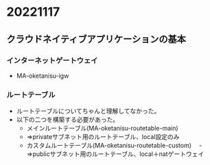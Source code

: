 # 20221117
## クラウドネイティブアプリケーションの基本

### インターネットゲートウェイ
- MA-oketanisu-igw

### ルートテーブル
- ルートテーブルについてちゃんと理解してなかった。
- 以下の二つを構築する必要があった。
  - メインルートテーブル(MA-oketanisu-routetable-main)
  - ⇒privateサブネット用のルートテーブル、local設定のみ
  - カスタムルートテーブル(MA-oketanisu-routetable-custom)
　- ⇒publicサブネット用のルートテーブル、local＋natゲートウェイ
